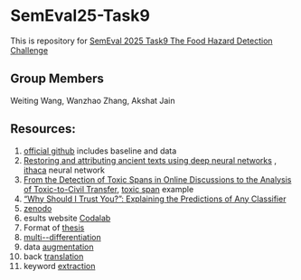 # SemEval25-Task9
This is repository for [SemEval 2025 Task9 The Food Hazard Detection Challenge](https://food-hazard-detection-semeval-2025.github.io/)

## Group Members
Weiting Wang, Wanzhao Zhang, Akshat Jain

## Resources:
1. [official github](https://github.com/food-hazard-detection-semeval-2025/food-hazard-detection-semeval-2025.github.io) includes baseline and data
2. [Restoring and attributing ancient texts using deep neural networks](https://www.nature.com/articles/s41586-022-04448-z) , [ithaca](https://github.com/google-deepmind/ithaca) neural network 
3. [From the Detection of Toxic Spans in Online Discussions to the Analysis of Toxic-to-Civil Transfer](https://aclanthology.org/2022.acl-long.259/), [toxic span](https://github.com/ipavlopoulos/toxic_spans/tree/master) example
4. [“Why Should I Trust You?”: Explaining the Predictions of Any Classifier](https://aclanthology.org/N16-3020/)
5. [zenodo](https://zenodo.org/records/10891602)
6. esults website [Codalab]([https://codalab.lisn.upsaclay.fr/competitions/19955#results](https://codalab.lisn.upsaclay.fr/competitions/19955#results))
7. Format of [thesis](https://semeval.github.io/system-paper-template.html)
8. [multi--differentiation](https://medium.com/@yanliao9942/multi-class-classification-vs-multi-task-classification-multi-label-classificaiton-b16ae80db611)
9. data [augmentation](https://medium.com/walmartglobaltech/augmentation-techniques-for-imbalanced-text-classification-f0d29c0f8ce1)
10. back [translation](https://dzlab.github.io/dltips/en/pytorch/text-augmentation/)
11. keyword [extraction](https://www.sciencedirect.com/science/article/abs/pii/S0957417416301464)


